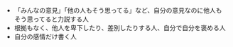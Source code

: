 - 「みんなの意見」「他の人もそう思ってる」など、自分の意見なのに他人もそう思ってると力説する人
- 根拠もなく、他人を卑下したり、差別したりする人、自分で自分を褒める人
- 自分の感情だけ書く人

